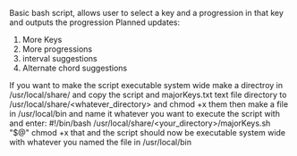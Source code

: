 Basic bash script, allows user to select a key and a progression in that key and outputs the progression
Planned updates: 
1. More Keys
2. More progressions
3. interval suggestions
4. Alternate chord suggestions

If you want to make the script executable system wide make a directroy in /usr/local/share/ and copy the script and majorKeys.txt text file directory to 
/usr/local/share/<whatever_directory> and chmod +x them then
make a file in /usr/local/bin and name it whatever you want to execute the script with and enter:
#!/bin/bash
/usr/local/share/<your_directory>/majorKeys.sh "$@"
chmod +x that and the script should now be executable system wide with whatever you named the file in /usr/local/bin
